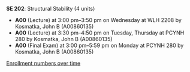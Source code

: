 **SE 202**: Structural Stability (4 units)

- **A00** (Lecture) at 3:00 pm–3:50 pm on Wednesday at WLH 2208 by Kosmatka, John B (A00860135)
- **A00** (Lecture) at 3:30 pm–4:50 pm on Tuesday, Thursday at PCYNH 280 by Kosmatka, John B (A00860135)
- **A00** (Final Exam) at 3:00 pm–5:59 pm on Monday at PCYNH 280 by Kosmatka, John B (A00860135)

[Enrollment numbers over time](./SE202.tsv)
